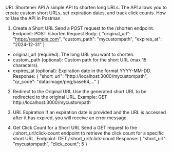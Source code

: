 URL Shortener API
A simple API to shorten long URLs. The API allows you to create custom short URLs, set expiration dates, and track click counts.
How to Use the API in Postman

1. Create a Short URL
Send a POST request to the /shorten endpoint.
Endpoint:
POST /shorten
Request Body:
{
    "original_url": "https://example.com",
    "custom_path": "mycustompath",
    "expires_at": "2024-12-31"
}
- original_url (required): The long URL you want to shorten.
- custom_path (optional): Custom path for the short URL (max 15 characters).
- expires_at (optional): Expiration date in the format YYYY-MM-DD.
Response:
{
    "short_url": "http://localhost:3000/mycustompath",
    "qr_code": "data:image/png;base64,..." 
}

2. Redirect to the Original URL
Use the generated short URL to be redirected to the original URL.
Example:
GET http://localhost:3000/mycustompath

3. URL Expiration
If an expiration date is provided and the URL is accessed after it has expired, you will receive an error message.

4. Get Click Count for a Short URL
Send a GET request to the /:short_url/click-count endpoint to retrieve the click count for a specific short URL.
Endpoint:
GET /:short_url/click-count
Response:
{
    "short_url": "mycustompath",
    "click_count": 5
}


